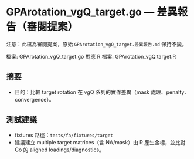 # GPArotation_vgQ_target.go — 差異報告（審閱提案）

注意：此檔為審閱提案，原始 `GPArotation_vgQ_target.差異報告.md` 保持不變。

檔案: GPArotation_vgQ_target.go
對應 R 檔案: GPArotation_vgQ.target.R

## 摘要

- 目的：比較 target rotation 在 vgQ 系列的實作差異（mask 處理、penalty、convergence）。

## 測試建議

- fixtures 路徑：`tests/fa/fixtures/target`
- 建議建立 multiple target matrices（含 NA/mask）由 R 產生金標，並比對 Go 的 aligned loadings/diagnostics。
